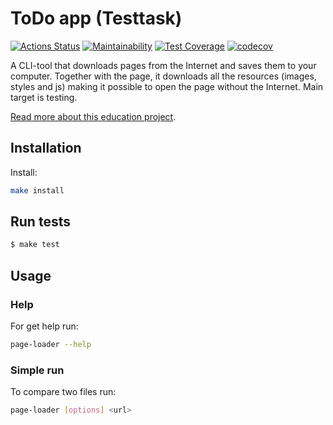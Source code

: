 # ToDo app (Testtask)

[![Actions Status](https://github.com/loukianen/frontent-testing-react-project-lvl1/workflows/hexlet-check/badge.svg)](https://github.com/loukianen/frontent-testing-react-project-lvl1/actions)
[![Maintainability](https://api.codeclimate.com/v1/badges/c9ddd9ca31e8b4931b9f/maintainability)](https://codeclimate.com/github/loukianen/frontent-testing-react-project-lvl1/maintainability)
[![Test Coverage](https://api.codeclimate.com/v1/badges/c9ddd9ca31e8b4931b9f/test_coverage)](https://codeclimate.com/github/loukianen/frontent-testing-react-project-lvl1/test_coverage)
[![codecov](https://codecov.io/gh/loukianen/frontent-testing-react-project-lvl1/branch/master/graph/badge.svg?token=65C6R12F5Y)](https://codecov.io/gh/loukianen/frontent-testing-react-project-lvl1)

A CLI-tool that downloads pages from the Internet and saves them to your computer. Together with the page, it downloads all the resources (images, styles and js) making it possible to open the page without the Internet. Main target is testing.

[Read more about this education project](https://ru.hexlet.io/programs/frontend-testing-react/projects/67).

## Installation

Install:
```sh
make install
```

## Run tests

```sh
$ make test
```

## Usage

### Help

For get help run:
```sh
page-loader --help
```

### Simple run

To compare two files run:
```sh
page-loader [options] <url>
```